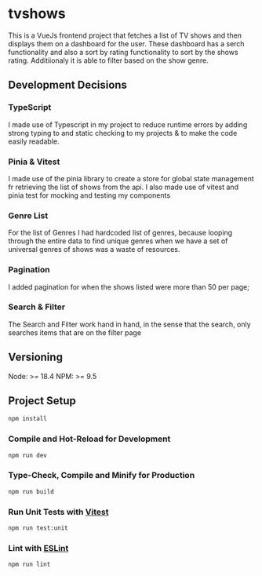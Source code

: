 # tvshows

This is a VueJs frontend project that fetches a list of TV shows and then displays them on a dashboard for the user. These dashboard has a serch functionality and also a sort by rating functionality to sort by the shows rating.
Additiionaly it is able to filter based on the show genre.

## Development Decisions

### TypeScript 

I made use of Typescript in my project to reduce runtime errors by adding strong typing to  and static checking to my projects & to make the code easily readable.

### Pinia & Vitest 

I made use of the pinia library to create a store for global state management fr retrieving the list of shows from the api. I also made use of vitest and pinia test for mocking and testing my components 

### Genre List 

For the list of Genres I had hardcoded list of genres, because looping through the entire data to find unique genres when we have a set of universal genres of shows was a waste of resources.

### Pagination 

I added pagination for when the shows listed were more than 50 per page;

### Search & Filter

The Search and Filter work hand in hand, in the sense that the search, only searches items that are on the filter page 

## Versioning
 Node: >= 18.4
 NPM: >= 9.5
 
## Project Setup

```sh
npm install
```

### Compile and Hot-Reload for Development

```sh
npm run dev
```

### Type-Check, Compile and Minify for Production

```sh
npm run build
```

### Run Unit Tests with [Vitest](https://vitest.dev/)

```sh
npm run test:unit
```

### Lint with [ESLint](https://eslint.org/)

```sh
npm run lint
```
